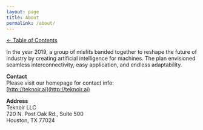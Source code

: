 ```yaml
---
layout: page
title: About
permalink: /about/
---
```


[<- Table of Contents](index.md)

In the year 2019, a group of misfits banded together to reshape the future of industry by creating artificial 
intelligence for machines. The plan envisioned seamless interconnectivity, easy application, and endless adaptability.

**Contact**<br>
Please visit our homepage for contact info:<br>
[http://teknoir.ai](http://teknoir.ai)


**Address**<br>
Teknoir LLC <br>
720 N. Post Oak Rd., Suite 500 <br>
Houston, TX 77024 <br>


